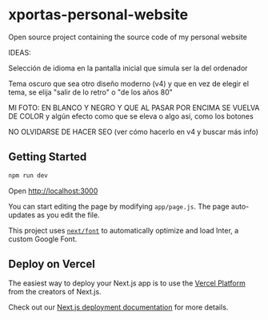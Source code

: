 # xportas-personal-website
Open source project containing the source code of my personal website



IDEAS:

Selección de idioma en la pantalla inicial que simula ser la del ordenador

Tema oscuro que sea otro diseño moderno (v4) y que en vez de elegir el tema, se elija "salir de lo retro" o "de los años 80"

MI FOTO: EN BLANCO Y NEGRO Y QUE AL PASAR POR ENCIMA SE VUELVA DE COLOR y algún efecto como que se eleva o algo así, como los botones

NO OLVIDARSE DE HACER SEO (ver cómo hacerlo en v4 y buscar más info)

## Getting Started

```bash
npm run dev

```
Open [http://localhost:3000](http://localhost:3000)

You can start editing the page by modifying `app/page.js`. The page auto-updates as you edit the file.

This project uses [`next/font`](https://nextjs.org/docs/basic-features/font-optimization) to automatically optimize and load Inter, a custom Google Font.

## Deploy on Vercel

The easiest way to deploy your Next.js app is to use the [Vercel Platform](https://vercel.com/new?utm_medium=default-template&filter=next.js&utm_source=create-next-app&utm_campaign=create-next-app-readme) from the creators of Next.js.

Check out our [Next.js deployment documentation](https://nextjs.org/docs/deployment) for more details.
